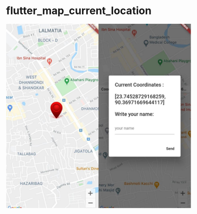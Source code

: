 # flutter_map_current_location


![s](https://github.com/abir-cse/flutter-map-location/blob/master/s1.png)
